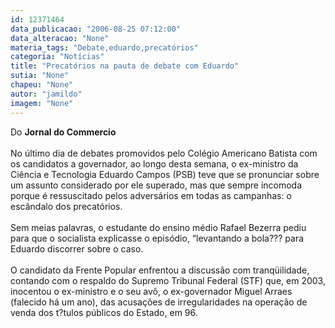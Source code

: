 ```yaml
---
id: 12371464
data_publicacao: "2006-08-25 07:12:00"
data_alteracao: "None"
materia_tags: "Debate,eduardo,precatórios"
categoria: "Notícias"
title: "Precatórios na pauta de debate com Eduardo"
sutia: "None"
chapeu: "None"
autor: "jamildo"
imagem: "None"
---
```

<p>Do <strong>Jornal do Commercio</strong><br /><br />No &uacute;ltimo dia de debates promovidos pelo Col&eacute;gio Americano Batista com os candidatos a governador, ao longo desta semana, o ex-ministro da Ci&ecirc;ncia e Tecnologia Eduardo Campos (PSB) teve que se pronunciar sobre um assunto considerado por ele superado, mas que sempre incomoda porque &eacute; ressuscitado pelos advers&aacute;rios em todas as campanhas: o esc&acirc;ndalo dos precat&oacute;rios. <br /><br />Sem meias palavras, o estudante do ensino m&eacute;dio Rafael Bezerra pediu para que o socialista explicasse o epis&oacute;dio, &ldquo;levantando a bola??? para Eduardo discorrer sobre o caso. <br /><br />O candidato da Frente Popular enfrentou a discuss&atilde;o com tranq&uuml;ilidade, contando com o respaldo do Supremo Tribunal Federal (STF) que, em 2003, inocentou o ex-ministro e o seu av&ocirc;, o ex-governador Miguel Arraes (falecido h&aacute; um ano), das acusa&ccedil;&otilde;es de irregularidades na opera&ccedil;&atilde;o de venda dos t?tulos p&uacute;blicos do Estado, em 96.<br /></p>
